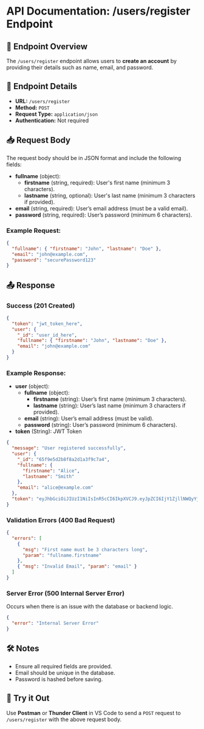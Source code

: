 # API Documentation: /users/register Endpoint

## 📌 Endpoint Overview

The `/users/register` endpoint allows users to **create an account** by providing their details such as name, email, and password.

## 🔗 Endpoint Details

- **URL:** `/users/register`
- **Method:** `POST`
- **Request Type:** `application/json`
- **Authentication:** Not required

## 📥 Request Body

The request body should be in JSON format and include the following fields:  

- **fullname** (object):  
  - **firstname** (string, required): User's first name (minimum 3 characters).  
  - **lastname** (string, optional): User's last name (minimum 3 characters if provided).  
- **email** (string, required): User’s email address (must be a valid email).  
- **password** (string, required): User’s password (minimum 6 characters).  

### **Example Request:**

```json
{
  "fullname": { "firstname": "John", "lastname": "Doe" },
  "email": "john@example.com",
  "password": "securePassword123"
}
```

## 📤 Response

### **Success (201 Created)**

```json
{
  "token": "jwt_token_here",
  "user": {
    "_id": "user_id_here",
    "fullname": { "firstname": "John", "lastname": "Doe" },
    "email": "john@example.com"
  }
}
```

### **Example Response:**

- **user** (object):  
  - **fullname** (object):  
    - **firstname** (string): User’s first name (minimum 3 characters).  
    - **lastname** (string): User’s last name (minimum 3 characters if provided).  
  - **email** (string): User’s email address (must be valid).  
  - **password** (string): User’s password (minimum 6 characters).  
- **token** (String): JWT Token  

```json
{
  "message": "User registered successfully",
  "user": {
    "_id": "65f9e5d2b8f8a2d1a3f9c7a4",
    "fullname": {
      "firstname": "Alice",
      "lastname": "Smith"
    },
    "email": "alice@example.com"
  },
  "token": "eyJhbGciOiJIUzI1NiIsInR5cCI6IkpXVCJ9.eyJpZCI6IjY1ZjllNWQyYjhmOGEyZDFhM2Y5YzdhNCIsImlhdCI6MTY5MDU5MjA4OX0.7gJH3GltxL4P6tR6qEzFhE2N3zB9Wb_9P9F5x0s-4Q8"
}
```

### **Validation Errors (400 Bad Request)**

```json
{
  "errors": [
    {
      "msg": "First name must be 3 characters long",
      "param": "fullname.firstname"
    },
    { "msg": "Invalid Email", "param": "email" }
  ]
}
```

### **Server Error (500 Internal Server Error)**

Occurs when there is an issue with the database or backend logic.

```json
{
  "error": "Internal Server Error"
}
```

## 🛠️ Notes

- Ensure all required fields are provided.
- Email should be unique in the database.
- Password is hashed before saving.

## 🚀 Try it Out

Use **Postman** or **Thunder Client** in VS Code to send a `POST` request to `/users/register` with the above request body.
